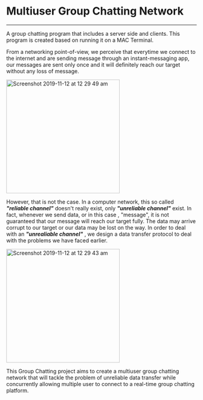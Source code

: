 # Multiuser Group Chatting Network
<hr>

A group chatting program that includes a server side and clients. This program is created based on running it on a MAC Terminal.

From a networking point-of-view, we perceive that everytime we connect to the internet and are sending message through an instant-messaging app, our messages are sent only once and it will definitely reach our target without any loss of message.

<img width="300" alt="Screenshot 2019-11-12 at 12 29 49 am" src="https://user-images.githubusercontent.com/44058187/68603747-e1c39500-04e3-11ea-8480-0883137f4a82.png">

However, that is not the case. In a computer network, this so called ***"reliable channel"*** doesn't really exist, only ***"unreliable channel"*** exist. In fact, whenever we send data, or in this case , "message", it is not guaranteed that our message will reach our target fully. The data may arrive corrupt to our target or our data may be lost on the way. In order to deal with an ***"unrealiable channel"*** , we design a data transfer protocol to deal with the problems we have faced earlier.

<img width="300" alt="Screenshot 2019-11-12 at 12 29 43 am" src="https://user-images.githubusercontent.com/44058187/68604100-af666780-04e4-11ea-9c5e-0932b9ffe740.png">

This Group Chatting project aims to create a multiuser group chatting network that will tackle the problem of unreliable data transfer while concurrently allowing multiple user to connect to a real-time group chatting platform.
